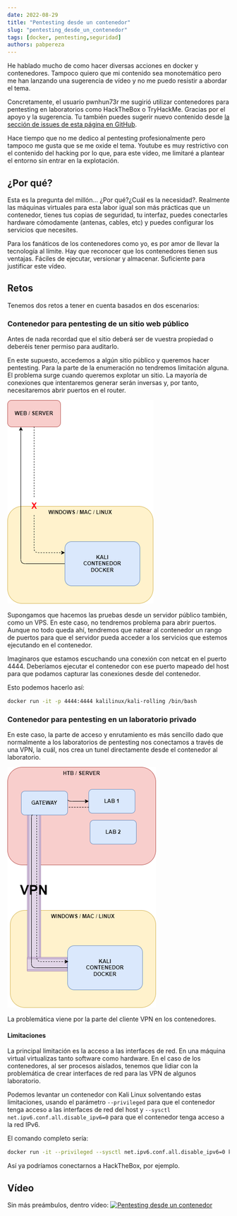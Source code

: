 ```yaml
---
date: 2022-08-29
title: "Pentesting desde un contenedor"
slug: "pentesting_desde_un_contenedor"
tags: [docker, pentesting,seguridad]
authors: pabpereza 
---
```


He hablado mucho de como hacer diversas acciones en docker y contenedores. Tampoco quiero que mi contenido sea monotemático pero
me han lanzando una sugerencia de vídeo y no me puedo resistir a abordar el tema.
<!-- truncate -->

Concretamente, el usuario pwnhun73r me sugirió utilizar contenedores para pentesting en laboratorios como HackTheBox o TryHackMe. Gracias por el apoyo y la sugerencia. Tu también puedes sugerir nuevo contenido desde [la sección de issues de esta página en GitHub](https://github.com/pabpereza/pabpereza/issues).

Hace tiempo que no me dedico al pentesting profesionalmente pero tampoco me gusta que se me oxide el tema. Youtube es muy restrictivo con el contenido del hacking por lo que, para este vídeo, me limitaré a plantear el entorno sin entrar en la explotación.


## ¿Por qué?
Esta es la pregunta del millón... ¿Por qué?¿Cuál es la necesidad?. Realmente las máquinas virtuales para esta labor igual son más prácticas que un contenedor, tienes tus copias de seguridad, tu interfaz, puedes conectarles hardware cómodamente (antenas, cables, etc) y puedes configurar los servicios que necesites.

Para los fanáticos de los contenedores como yo, es por amor de llevar la tecnología al límite. Hay que reconocer que los contenedores tienen sus ventajas. Fáciles de ejecutar, versionar y almacenar. Suficiente para justificar este vídeo.

## Retos
Tenemos dos retos a tener en cuenta basados en dos escenarios:

### Contenedor para pentesting de un sitio web público
Antes de nada recordad que el sitio deberá ser de vuestra propiedad o deberéis tener permiso para auditarlo. 


En este supuesto, accedemos a algún sitio público y queremos hacer pentesting. Para la parte de la enumeración no tendremos limitación alguna. El problema surge cuando queremos explotar un sitio. La mayoría de conexiones que intentaremos generar serán inversas y, por tanto, necesitaremos abrir puertos en el router.

![](web_container.drawio.png)

Supongamos que hacemos las pruebas desde un servidor público también, como un VPS. En este caso, no tendremos problema para abrir puertos. Aunque no todo queda ahí, tendremos que natear al contenedor un rango de puertos para que el servidor pueda acceder a los servicios que estemos ejecutando en el contenedor.

Imaginaros que estamos escuchando una conexión con netcat en el puerto 4444. Deberíamos ejecutar el contenedor con ese puerto mapeado del host para que podamos capturar las conexiones desde del contenedor.

Esto podemos hacerlo así:

```bash
docker run -it -p 4444:4444 kalilinux/kali-rolling /bin/bash
```

### Contenedor para pentesting en un laboratorio privado
En este caso, la parte de acceso y enrutamiento es más sencillo dado que normalmente a los laboratorios de pentesting nos conectamos a través de una VPN, la cuál, nos crea un tunel directamente desde el contenedor al laboratorio.

![](lab_container.drawio.png)


La problemática viene por la parte del cliente VPN en los contenedores.

#### Limitaciones
La principal limitación es la acceso a las interfaces de red. En una máquina virtual virtualizas tanto software como hardware. En el caso de los contenedores, al ser procesos aislados, tenemos que lidiar con la problemática de crear interfaces de red para las VPN de algunos laboratorio.

Podemos levantar un contenedor con Kali Linux solventando estas limitaciones, usando el parámetro `--privileged` para que el contenedor tenga acceso a las interfaces de red del host y `--sysctl net.ipv6.conf.all.disable_ipv6=0` para que el contenedor tenga acceso a la red IPv6.

El comando completo sería:
```bash
docker run -it --privileged --sysctl net.ipv6.conf.all.disable_ipv6=0 kalilinux/kali-rolling /bin/bash
```

Así ya podríamos conectarnos a HackTheBox, por ejemplo.

## Vídeo 
Sin más preámbulos, dentro vídeo:
[![Pentesting desde un contenedor](https://img.youtube.com/vi/0GsiBPVRMyI/maxresdefault.jpg)](https://youtu.be/0GsiBPVRMyI)
